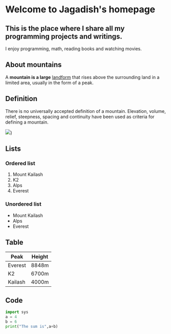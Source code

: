 
# Welcome to Jagadish's homepage

## This is the place where I share all my programming projects and writings.


I enjoy programming, math, reading books and watching movies.


## About mountains

A **mountain is a large** [landform](https://en.wikipedia.org/wiki/Landform) that rises above the surrounding land in a limited area, usually in the form of a peak.


## Definition


There is no universally accepted definition of a mountain. Elevation, volume, relief, steepness, spacing and continuity have been used as criteria for defining a mountain.



![](https://upload.wikimedia.org/wikipedia/commons/thumb/2/23/Kailash-Barkha.jpg/1200px-Kailash-Barkha.jpg))


## Lists


### Ordered list

1. Mount Kailash 
1. K2
1. Alps
1. Everest




### Unordered list

- Mount Kailash
- Alps
- Everest


## Table

|Peak | Height |
|----|----|
|Everest | 8848m |
|K2 | 6700m|
|Kailash | 4000m|

## Code

```python
import sys
a = 4
b = 6
print("The sum is",a+b)
```





